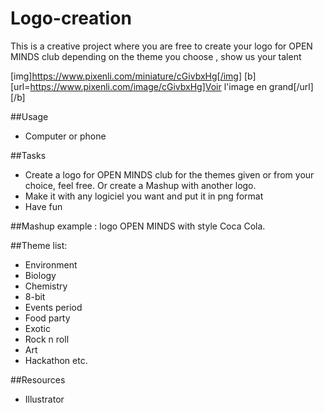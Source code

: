 # Logo-creation
This is a creative project where you are  free to create your logo for OPEN MINDS club  depending on the theme you choose , show us your talent 

[img]https://www.pixenli.com/miniature/cGivbxHg[/img]
[b][url=https://www.pixenli.com/image/cGivbxHg]Voir l'image en grand[/url][/b]


##Usage 
- Computer or phone 

##Tasks
- Create a logo for OPEN MINDS club for the themes given or from your choice, feel free.
Or create a Mashup with another logo.
- Make it with any logiciel you want and put it in png format 
- Have fun 

 ##Mashup example : logo OPEN MINDS with style Coca Cola.
 
 ##Theme list:
-	Environment
-	Biology
-	Chemistry
-	8-bit
-	Events period 
-	Food party
-	Exotic
-	Rock n roll
-	Art
-	Hackathon etc. 

##Resources
- Illustrator 



